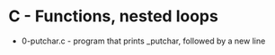 # C - Functions, nested loops

* 0-putchar.c -  program that prints _putchar, followed by a new line
